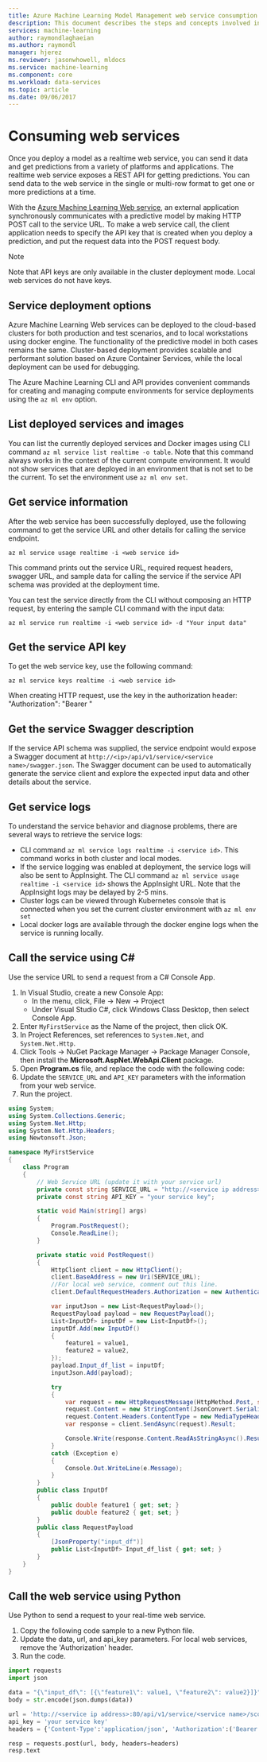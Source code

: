 ```yaml
---
title: Azure Machine Learning Model Management web service consumption | Microsoft Docs
description: This document describes the steps and concepts involved in consuming web services deployed using model management in Azure Machine Learning.
services: machine-learning
author: raymondlaghaeian
ms.author: raymondl
manager: hjerez
ms.reviewer: jasonwhowell, mldocs
ms.service: machine-learning
ms.component: core
ms.workload: data-services
ms.topic: article
ms.date: 09/06/2017
---
```

# Consuming web services
Once you deploy a model as a realtime web service, you can send it data and get predictions from a variety of platforms and applications. The realtime web service exposes a REST API for getting predictions. You can send data to the web service in the single or multi-row format to get one or more predictions at a time.

With the [Azure Machine Learning Web service](model-management-service-deploy.md), an external application synchronously communicates with a predictive model by making HTTP POST call to the service URL. To make a web service call, the client application needs to specify the API key that is created when you deploy a prediction, and put the request data into the POST request body.

> [!NOTE]
> Note that API keys are only available in the cluster deployment mode. Local web services do not have keys.

## Service deployment options
Azure Machine Learning Web services can be deployed to the cloud-based clusters for both production and test scenarios, and to local workstations using docker engine. The functionality of the predictive model in both cases remains the same. Cluster-based deployment provides scalable and performant solution based on Azure Container Services, while the local deployment can be used for debugging. 

The Azure Machine Learning CLI and API provides convenient commands for creating and managing compute environments for service deployments using the ```az ml env``` option. 

## List deployed services and images
You can list the currently deployed services and Docker images using CLI command ```az ml service list realtime -o table```. Note that this command always works in the context of the current compute environment. It would not show services that are deployed in an environment that is not set to be the current. To set the environment use ```az ml env set```. 

## Get service information
After the web service has been successfully deployed, use the following command to get the service URL and other details for calling the service endpoint. 

```
az ml service usage realtime -i <web service id>
```

This command prints out the service URL, required request headers, swagger URL, and sample data for calling the service if the service API schema was provided at the deployment time.

You can test the service directly from the CLI without composing an HTTP request, by entering the sample CLI command with the input data:

```
az ml service run realtime -i <web service id> -d "Your input data"
```

## Get the service API key
To get the web service key, use the following command:

```
az ml service keys realtime -i <web service id>
```
When creating HTTP request, use the key in the authorization header: "Authorization": "Bearer <key>"

## Get the service Swagger description
If the service API schema was supplied, the service endpoint would expose a Swagger document at ```http://<ip>/api/v1/service/<service name>/swagger.json```. The Swagger document can be used to automatically generate the service client and explore the expected input data and other details about the service.

## Get service logs
To understand the service behavior and diagnose problems, there are several ways to retrieve the service logs:
- CLI command ```az ml service logs realtime -i <service id>```. This command works in both cluster and local modes.
- If the service logging was enabled at deployment, the service logs will also be sent to AppInsight. The CLI command ```az ml service usage realtime -i <service id>``` shows the AppInsight URL. Note that the AppInsight logs may be delayed by 2-5 mins.
- Cluster logs can be viewed through Kubernetes console that is connected when you set the current cluster environment with ```az ml env set```
- Local docker logs are available through the docker engine logs when the service is running locally.

## Call the service using C#
Use the service URL to send a request from a C# Console App. 

1. In Visual Studio, create a new Console App: 
    * In the menu, click, File -> New -> Project
    * Under Visual Studio C#, click Windows Class Desktop, then select Console App.
2. Enter `MyFirstService` as the Name of the project, then click OK.
3. In Project References, set references to `System.Net`, and `System.Net.Http`.
4. Click Tools -> NuGet Package Manager -> Package Manager Console, then install the **Microsoft.AspNet.WebApi.Client** package.
5. Open **Program.cs** file, and replace the code with the following code:
6. Update the `SERVICE_URL` and `API_KEY` parameters with the information from your web service.
7. Run the project.

```csharp
using System;
using System.Collections.Generic;
using System.Net.Http;
using System.Net.Http.Headers;
using Newtonsoft.Json;

namespace MyFirstService
{
    class Program
    {
        // Web Service URL (update it with your service url)
        private const string SERVICE_URL = "http://<service ip address>:80/api/v1/service/<service name>/score";
        private const string API_KEY = "your service key";

        static void Main(string[] args)
        {
            Program.PostRequest();
            Console.ReadLine();
        }

        private static void PostRequest()
        {
            HttpClient client = new HttpClient();
            client.BaseAddress = new Uri(SERVICE_URL);
            //For local web service, comment out this line.
            client.DefaultRequestHeaders.Authorization = new AuthenticationHeaderValue("Bearer", API_KEY);

            var inputJson = new List<RequestPayload>();
            RequestPayload payload = new RequestPayload();
            List<InputDf> inputDf = new List<InputDf>();
            inputDf.Add(new InputDf()
            {
                feature1 = value1,
                feature2 = value2,
            });
            payload.Input_df_list = inputDf;
            inputJson.Add(payload);

            try
            {
                var request = new HttpRequestMessage(HttpMethod.Post, string.Empty);
                request.Content = new StringContent(JsonConvert.SerializeObject(payload));
                request.Content.Headers.ContentType = new MediaTypeHeaderValue("application/json");
                var response = client.SendAsync(request).Result;

                Console.Write(response.Content.ReadAsStringAsync().Result);
            }
            catch (Exception e)
            {
                Console.Out.WriteLine(e.Message);
            }
        }
        public class InputDf
        {
            public double feature1 { get; set; }
            public double feature2 { get; set; }
        }
        public class RequestPayload
        {
            [JsonProperty("input_df")]
            public List<InputDf> Input_df_list { get; set; }
        }
    }
}
```

## Call the web service using Python
Use Python to send a request to your real-time web service. 

1. Copy the following code sample to a new Python file.
2. Update the data, url, and api_key parameters. For local web services, remove the 'Authorization' header.
3. Run the code. 

```python
import requests
import json

data = "{\"input_df\": [{\"feature1\": value1, \"feature2\": value2}]}"
body = str.encode(json.dumps(data))

url = 'http://<service ip address>:80/api/v1/service/<service name>/score'
api_key = 'your service key' 
headers = {'Content-Type':'application/json', 'Authorization':('Bearer '+ api_key)}

resp = requests.post(url, body, headers=headers)
resp.text
```
